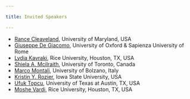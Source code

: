 ```yaml
---

title: Invited Speakers

---
```



<ul role="list">
    <li><a href="https://www.cs.umd.edu/people/wcleavel">Rance Cleaveland</a>, University of Maryland, USA </li>
    <li> <a href="https://www.diag.uniroma1.it//degiacom/">Giuseppe De Giacomo</a>, University of Oxford & Sapienza University of Rome </li>   
    <li><a href="https://www.cs.rice.edu/~kavraki/">Lydia Kavraki</a>, Rice University, Houston, TX, USA </li>
   <li><a href="https://www.cs.toronto.edu/~sheila/">Shiela A. Mcilraith</a>, University of Toronto, Canada </li>
    <li><a href="https://www.unibz.it/it/faculties/computer-science/academic-staff/person/31326-marco-montali">Marco Montali</a>, University of Bolzano, Italy </li>
    <li><a href="https://www.engineering.iastate.edu/people/profile/kyrozier/">Kristin Y. Rozier</a>, Iowa State University, USA </li>
    <li><a href="https://www.ae.utexas.edu/people/faculty/faculty-directory/topcu">Ufuk Topcu</a>, University of Texas at Austin, TX, USA </li>  

<li><a href="https://www.cs.rice.edu/~vardi/">Moshe Vardi</a>, Rice University, Houston, TX, USA </li>
</ul>


